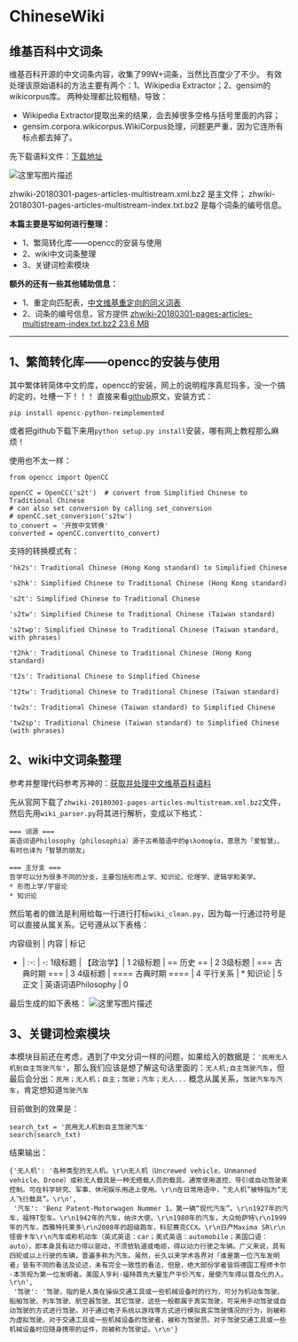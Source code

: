 # ChineseWiki
## 维基百科中文词条
维基百科开源的中文词条内容，收集了99W+词条，当然比百度少了不少。
有效处理该原始语料的方法主要有两个：1、Wikipedia Extractor；2、gensim的wikicorpus库。
两种处理都比较粗糙，导致：

 - Wikipedia Extractor提取出来的结果，会去掉很多空格与括号里面的内容；
 - gensim.corpora.wikicorpus.WikiCorpus处理，问题更严重，因为它连所有标点都去掉了。

先下载语料文件：[下载地址](https://dumps.wikimedia.org/zhwiki/)

![这里写图片描述](https://github.com/mattzheng/ChineseWiki/blob/master/wiki.png?raw=true)

zhwiki-20180301-pages-articles-multistream.xml.bz2 是主文件；
zhwiki-20180301-pages-articles-multistream-index.txt.bz2 是每个词条的编号信息。



**本篇主要是写如何进行整理：**

 - 1、繁简转化库——opencc的安装与使用
 - 2、wiki中文词条整理
 - 3、关键词检索模块


**额外的还有一些其他辅助信息：**

 - 1、重定向匹配表，[中文维基重定向的同义词表](https://spaces.ac.cn/usr/uploads/2017/01/4014947738.7z)
 - 2、词条的编号信息，官方提供
   [zhwiki-20180301-pages-articles-multistream-index.txt.bz2 23.6
   MB](https://dumps.wikimedia.org/zhwiki/20180301/zhwiki-20180301-pages-articles-multistream-index.txt.bz2)

----------


## 1、繁简转化库——opencc的安装与使用
其中繁体转简体中文的库，opencc的安装，网上的说明程序真尼玛多，没一个搞的定的，吐槽一下！！！
直接来看[github](https://github.com/yichen0831/opencc-python)原文，安装方式：

```
pip install opencc-python-reimplemented
```
或者把github下载下来用`python setup.py install`安装，哪有网上教程那么麻烦！

使用也不太一样：

```
from opencc import OpenCC 

openCC = OpenCC('s2t')  # convert from Simplified Chinese to Traditional Chinese
# can also set conversion by calling set_conversion
# openCC.set_conversion('s2tw')
to_convert = '开放中文转换'
converted = openCC.convert(to_convert)
```

支持的转换模式有：

```
'hk2s': Traditional Chinese (Hong Kong standard) to Simplified Chinese

's2hk': Simplified Chinese to Traditional Chinese (Hong Kong standard)

's2t': Simplified Chinese to Traditional Chinese

's2tw': Simplified Chinese to Traditional Chinese (Taiwan standard)

's2twp': Simplified Chinese to Traditional Chinese (Taiwan standard, with phrases)

't2hk': Traditional Chinese to Traditional Chinese (Hong Kong standard)

't2s': Traditional Chinese to Simplified Chinese

't2tw': Traditional Chinese to Traditional Chinese (Taiwan standard)

'tw2s': Traditional Chinese (Taiwan standard) to Simplified Chinese

'tw2sp': Traditional Chinese (Taiwan standard) to Simplified Chinese (with phrases)
```

## 2、wiki中文词条整理
参考并整理代码参考苏神的：[获取并处理中文维基百科语料](https://spaces.ac.cn/archives/4176/)

先从官网下载了`zhwiki-20180301-pages-articles-multistream.xml.bz2`文件，然后先用`wiki_parser.py`将其进行解析，变成以下格式：
```
=== 词源 ===
英语词语Philosophy（philosophia）源于古希腊语中的φιλοσοφία，意思为「爱智慧」，有时也译为「智慧的朋友」

=== 主分支 ===
哲学可以分为很多不同的分支，主要包括形而上学、知识论、伦理学、逻辑学和美学。
* 形而上学/宇宙论
* 知识论
```
然后笔者的做法是利用给每一行进行打标`wiki_clean.py`，因为每一行通过符号是可以直接从属关系。记号遵从以下表格：

内容级别 | 内容 | 标记  
- | :-: | -: 
1级标题 | 【政治学】| 1 
2级标题 | == 历史 ==  | 2 
3级标题 | === 古典时期 === | 3
4级标题 | ==== 古典时期 ==== | 4
平行关系 | * 知识论 | 5
正文 | 英语词语Philosophy | 0


最后生成的如下表格：
![这里写图片描述](https://github.com/mattzheng/ChineseWiki/blob/master/corpus.png?raw=true)


## 3、关键词检索模块
本模块目前还在考虑，遇到了中文分词一样的问题，如果给入的数据是：`'民用无人机到自主驾驶汽车'`，那么我们应该是想了解这句话里面的：`无人机;自主驾驶汽车`，但最后会分出：`民用；无人机；自主；驾驶；汽车；无人...`
概念从属关系，`驾驶汽车与汽车`，肯定想知道`驾驶汽车`

目前做到的效果是：

```
search_txt = '民用无人机到自主驾驶汽车'
search(search_txt)
```
结果输出：
```
{'无人机': '各种类型的无人机。\r\n无人机（Uncrewed vehicle、Unmanned vehicle、Drone）或称无人载具是一种无搭载人员的载具。通常使用遥控、导引或自动驾驶来控制。可在科学研究、军事、休闲娱乐用途上使用。\r\n在日常用语中，“无人机”被特指为“无人飞行载具”。\r\n',
 '汽车': 'Benz Patent-Motorwagen Nummer 1，第一辆“现代汽车”。\r\n1927年的汽车，福特T型车。\r\n1942年的汽车，纳许大使。\r\n1980年的汽车，大众帕萨特\r\n1999年的汽车，西雅特托莱多\r\n2008年的超级跑车，科尼赛克CCX。\r\n日产Maxima SR\r\n怪兽卡车\r\n汽车或称机动车（英式英语：car；美式英语：automobile；美国口语：auto），即本身具有动力得以驱动，不须依轨道或电缆，得以动力行驶之车辆。广义来说，具有四轮或以上行驶的车辆，普遍多称为汽车。虽然，长久以来学术各界对「谁是第一位汽车发明者」皆有不同的看法及论述，未有完全一致性的看法，但是，绝大部份学者皆将德国工程师卡尔·本茨视为第一位发明者。美国人亨利·福特首先大量生产平价汽车，是使汽车得以普及化的人。\r\n',
 '驾驶': '驾驶，指的是人类在操纵交通工具或一些机械设备时的行为，可分为机动车驾驶、船舶驾驶、列车驾驶、航空器驾驶、其它驾驶，这些一般都属于真实驾驶，可采用手动驾驶或自动驾驶的方式进行驾驶。对于通过电子系统以游戏等方式进行模拟真实驾驶情况的行为，则被称为虚拟驾驶。对于交通工具或一些机械设备的驾驶者，被称为驾驶员。对于驾驶交通工具或一些机械设备时应随身携带的证件，则被称为驾驶证。\r\n'}
```


